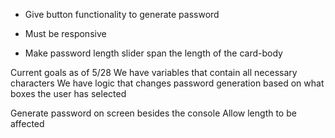 <!-- - Create button -->

- Give button functionality to generate password
  <!-- - Pressing button prompts users of different password criteria -->
    <!-- Either using radio buttons or square selectors to specifiy different criteria -->
  <!-- - Determine how many different criteria can be altered by user -->
    <!-- lowercase -->
    <!-- uppercase -->
    <!-- numeric -->
    <!-- special characters -->
  <!-- - Password should be >= 8 <= 128 characters in length -->

- Must be responsive
- Make password length slider span the length of the card-body

Current goals as of 5/28
We have variables that contain all necessary characters
We have logic that changes password generation based on what boxes the user has selected

<!-- Find a way to communicate the password length selected by user to javascript -->
<!-- Make the Button actually generate a password -->

Generate password on screen besides the console
Allow length to be affected
